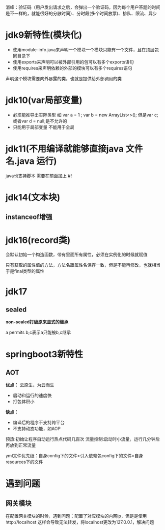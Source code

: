 消峰：验证码（用户发出请求之后，会弹出一个验证码，因为每个用户答题的时间是不一样的，就能很好的分散时间）、分时段(多个时间放票)、排队、限流、异步


# jdk9新特性(模块化)

- 使用module-info.java来声明一个模块一个模块只能有一个文件，且在顶层包同目录下
- 使用exports来声明可以被外部引用的包可以有多个exports语句
- 使用requires来声明依赖的外部的模块可以有多个requires语句

声明这个模块需要向外暴露的类，也就是提供给外部调用的类


# jdk10(var局部变量)

- 必须能推导出实际类型  如 var a = 1 ; var b = new ArrayList<>();  但是var c;或者var d = null;是不允许的
- 只能用于局部变量  不能用于全局



# jdk11(不用编译就能够直接java 文件名.java 运行)

java也支持脚本 需要在前面加上 #!



# jdk14(文本块)

## instanceof增强




# jdk16(record类)

会默认初始一个构造函数，带有里面所有属性，必须在实例化的时候就赋值

只有获取的属性值的方法，方法名跟属性名保存一致，但是不能再修改，也就相当于是final类型的属性



# jdk17

## sealed

**non-sealed打破原来显式的继承**

a permits b,c表示a只能被b,c继承

# springboot3新特性

## AOT

**优点：** 云原生，为云而生

- 启动和运行的速度快
- 打包体积小

**缺点：**

- 编译后的程序不支持跨平台
- 不支持动态功能，如AOP



预热:初始让程序自动运行热点代码几百次
流量控制:启动时小流量，运行几分钟后再放到正常流量



yml文件优先级：自身config下的文件>引入依赖包config下的文件>自身resources下的文件

# 遇到问题
## 网关模块
在配置网关模块的时候，遇到问题：配置了对应模块的内网ip，但是是使用http://localhost 这样会导致无法转发，将localhost更改为127.0.0.1，解决问题
